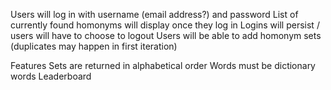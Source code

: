 Users will log in with username (email address?) and password
List of currently found homonyms will display once they log in
Logins will persist / users will have to choose to logout
Users will be able to add homonym sets (duplicates may happen in first iteration)

Features
Sets are returned in alphabetical order
Words must be dictionary words
Leaderboard

